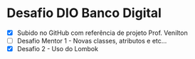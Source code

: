 # Desafio DIO Banco Digital

  - [x] Subido no GitHub com referência de projeto Prof. Venilton 
  - [ ] Desafio Mentor 1 - Novas classes, atributos e etc...
  - [x] Desafio 2 - Uso do Lombok
